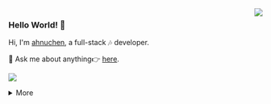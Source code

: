 <img align='right' src='https://github-readme-stats.vercel.app/api?username=ahnuchen&show_icons=true&&theme=default&hide=["contribs"]&&hide_title=false' /> 

### Hello World! 👋

Hi, I'm [ahnuchen](https://xue.ccy1994.com), a full-stack 🎶 developer.

💬 Ask me about anything👉 [here](https://github.com/huiyadanli/ahnuchen/issues).

![](https://visitor-badge.laobi.icu/badge?page_id=ahnuchen.ahnuchen)

<details>
<summary>More</summary>
  
[![Top Langs](https://github-readme-stats.vercel.app/api/top-langs/?username=ahnuchen&layout=compact)](https://github.com/huiyadanli)

</details>

